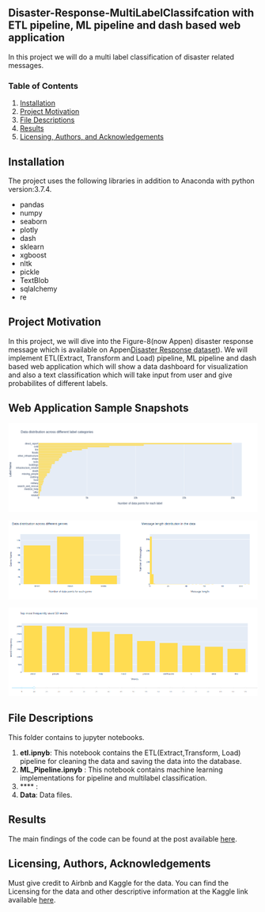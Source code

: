 ## Disaster-Response-MultiLabelClassifcation with ETL pipeline, ML pipeline and dash based web application
In this project we will do a multi label classification of disaster related messages.

### Table of Contents

1. [Installation](#installation)
2. [Project Motivation](#motivation)
3. [File Descriptions](#files)
4. [Results](#results)
5. [Licensing, Authors, and Acknowledgements](#licensing)

## Installation <a name="installation"></a>
The project uses the following libraries in addition to Anaconda with python version:3.7.4.
- pandas
- numpy
- seaborn
- plotly
- dash
- sklearn
- xgboost
- nltk
- pickle
- TextBlob
- sqlalchemy
- re

## Project Motivation <a name="motivation"></a>
In this project, we will dive into the Figure-8(now Appen) disaster response message which is available on Appen[Disaster Response dataset](https://appen.com/datasets/combined-disaster-response-data/)). We will implement ETL(Extract, Transform and Load) pipeline, ML pipeline and dash based web application which will show a data dashboard for visualization and also a text classification which will take input from user and give probabilites of different labels.

## Web Application Sample Snapshots
![file1](https://github.com/sanketg186/Disaster-Response-MultiLabelClassifcation/blob/main/visualization1.png)

![file2](https://github.com/sanketg186/Disaster-Response-MultiLabelClassifcation/blob/main/visualization2.png)

![file3](https://github.com/sanketg186/Disaster-Response-MultiLabelClassifcation/blob/main/visualization3.png)

## File Descriptions <a name="files"></a>
This folder contains to jupyter notebooks.
1. **etl.ipnyb**: This notebook contains the ETL(Extract,Transform, Load) pipeline for cleaning the data and saving the data into the database.
2. **ML_Pipeline.ipnyb** : This notebook contains machine learning implementations for pipeline and multilabel classification.
3. **** : 
4. **Data**: Data files.

## Results <a name="results"></a>
The main findings of the code can be found at the post available [here](https://medium.com/@sanketg186/insights-into-the-boston-airbnb-29eabcc20ba7).
## Licensing, Authors, Acknowledgements <a name="licensing"></a>
Must give credit to Airbnb and Kaggle for the data. You can find the Licensing for the data and other descriptive information at the Kaggle link available [here](https://www.kaggle.com/airbnb/boston).
